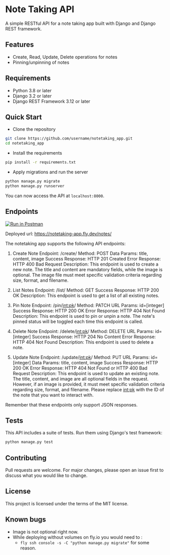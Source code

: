 # Note Taking API

A simple RESTful API for a note taking app built with Django and Django REST framework.

## Features

- Create, Read, Update, Delete operations for notes
- Pinning/unpinning of notes

## Requirements

- Python 3.8 or later
- Django 3.2 or later
- Django REST Framework 3.12 or later

## Quick Start

- Clone the repository

```bash
git clone https://github.com/username/notetaking_app.git
cd notetaking_app
```

- Install the requirements

```bash
pip install -r requirements.txt
```

- Apply migrations and run the server

```bash
python manage.py migrate
python manage.py runserver
```

You can now access the API at `localhost:8000`.

## Endpoints

[![Run in Postman](https://run.pstmn.io/button.svg)](https://god.gw.postman.com/run-collection/28730127-6933b2a2-b84a-4228-a9ba-3e0064f98cb5?action=collection%2Ffork&source=rip_markdown&collection-url=entityId%3D28730127-6933b2a2-b84a-4228-a9ba-3e0064f98cb5%26entityType%3Dcollection%26workspaceId%3D871cfd80-dfe2-4caa-ad11-87a16ca8fec0)

Deployed url: https://notetaking-app.fly.dev/notes/

The notetaking app supports the following API endpoints:

1. Create Note
Endpoint: /create/
Method: POST
Data Params: title, content, image
Success Response: HTTP 201 Created
Error Response: HTTP 400 Bad Request
Description: This endpoint is used to create a new note. The title and content are mandatory fields, while the image is optional. The image file must meet specific validation criteria regarding size, format, and filename.

2. List Notes
Endpoint: /list/
Method: GET
Success Response: HTTP 200 OK
Description: This endpoint is used to get a list of all existing notes.

3. Pin Note
Endpoint: /pin/<int:pk>/
Method: PATCH
URL Params: id=[integer]
Success Response: HTTP 200 OK
Error Response: HTTP 404 Not Found
Description: This endpoint is used to pin or unpin a note. The note's pinned status will be toggled each time this endpoint is called.

4. Delete Note
Endpoint: /delete/<int:pk>/
Method: DELETE
URL Params: id=[integer]
Success Response: HTTP 204 No Content
Error Response: HTTP 404 Not Found
Description: This endpoint is used to delete a note.

5. Update Note
Endpoint: /update/<int:pk>/
Method: PUT
URL Params: id=[integer]
Data Params: title, content, image
Success Response: HTTP 200 OK
Error Response: HTTP 404 Not Found or HTTP 400 Bad Request
Description: This endpoint is used to update an existing note. The title, content, and image are all optional fields in the request. However, if an image is provided, it must meet specific validation criteria regarding size, format, and filename.
Please replace <int:pk> with the ID of the note that you want to interact with.

Remember that these endpoints only support JSON responses.

## Tests

This API includes a suite of tests. Run them using Django's test framework:

```bash
python manage.py test
```

## Contributing

Pull requests are welcome. For major changes, please open an issue first to discuss what you would like to change.

## License

This project is licensed under the terms of the MIT license.

## Known bugs

- Image is not optional right now.
- While deploying without volumes on fly.io you would need to :
  - `fly ssh console -s -C "python manage.py migrate"` for some reason.